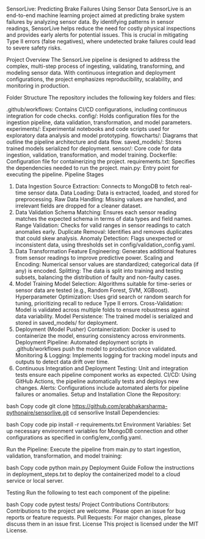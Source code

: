 SensorLive: Predicting Brake Failures Using Sensor Data
SensorLive is an end-to-end machine learning project aimed at predicting brake system failures by analyzing sensor data. By identifying patterns in sensor readings, SensorLive helps reduce the need for costly physical inspections and provides early alerts for potential issues. This is crucial in mitigating Type II errors (false negatives), where undetected brake failures could lead to severe safety risks.

Project Overview
The SensorLive pipeline is designed to address the complex, multi-step process of ingesting, validating, transforming, and modeling sensor data. With continuous integration and deployment configurations, the project emphasizes reproducibility, scalability, and monitoring in production.

Folder Structure
The repository includes the following key folders and files:

.github/workflows: Contains CI/CD configurations, including continuous integration for code checks.
config/: Holds configuration files for the ingestion pipeline, data validation, transformation, and model parameters.
experiments/: Experimental notebooks and code scripts used for exploratory data analysis and model prototyping.
flowcharts/: Diagrams that outline the pipeline architecture and data flow.
saved_models/: Stores trained models serialized for deployment.
sensor/: Core code for data ingestion, validation, transformation, and model training.
Dockerfile: Configuration file for containerizing the project.
requirements.txt: Specifies the dependencies needed to run the project.
main.py: Entry point for executing the pipeline.
Pipeline Stages
1. Data Ingestion
Source Extraction: Connects to MongoDB to fetch real-time sensor data.
Data Loading: Data is extracted, loaded, and stored for preprocessing.
Raw Data Handling: Missing values are handled, and irrelevant fields are dropped for a cleaner dataset.
2. Data Validation
Schema Matching: Ensures each sensor reading matches the expected schema in terms of data types and field names.
Range Validation: Checks for valid ranges in sensor readings to catch anomalies early.
Duplicate Removal: Identifies and removes duplicates that could skew analysis.
Anomaly Detection: Flags unexpected or inconsistent data, using thresholds set in config/validation_config.yaml.
3. Data Transformation
Feature Engineering: Generates additional features from sensor readings to improve predictive power.
Scaling and Encoding: Numerical sensor values are standardized; categorical data (if any) is encoded.
Splitting: The data is split into training and testing subsets, balancing the distribution of faulty and non-faulty cases.
4. Model Training
Model Selection: Algorithms suitable for time-series or sensor data are tested (e.g., Random Forest, SVM, XGBoost).
Hyperparameter Optimization: Uses grid search or random search for tuning, prioritizing recall to reduce Type II errors.
Cross-Validation: Model is validated across multiple folds to ensure robustness against data variability.
Model Persistence: The trained model is serialized and stored in saved_models/ for deployment.
5. Deployment (Model Pusher)
Containerization: Docker is used to containerize the model, ensuring consistency across environments.
Deployment Pipeline: Automated deployment scripts in .github/workflows push the model to production once validated.
Monitoring & Logging: Implements logging for tracking model inputs and outputs to detect data drift over time.
6. Continuous Integration and Deployment
Testing: Unit and integration tests ensure each pipeline component works as expected.
CI/CD: Using GitHub Actions, the pipeline automatically tests and deploys new changes.
Alerts: Configurations include automated alerts for pipeline failures or anomalies.
Setup and Installation
Clone the Repository:

bash
Copy code
git clone https://github.com/prabhakarsharma-pythonaire/sensorlive.git
cd sensorlive
Install Dependencies:

bash
Copy code
pip install -r requirements.txt
Environment Variables: Set up necessary environment variables for MongoDB connection and other configurations as specified in config/env_config.yaml.

Run the Pipeline: Execute the pipeline from main.py to start ingestion, validation, transformation, and model training:

bash
Copy code
python main.py
Deployment Guide
Follow the instructions in deployment_steps.txt to deploy the containerized model to a cloud service or local server.

Testing
Run the following to test each component of the pipeline:

bash
Copy code
pytest tests/
Project Contributions
Contributors: Contributions to the project are welcome. Please open an issue for bug reports or feature requests.
Pull Requests: For major changes, please discuss them in an issue first.
License
This project is licensed under the MIT License.